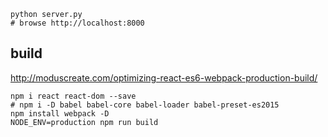 ```
python server.py
# browse http://localhost:8000
```

## build

http://moduscreate.com/optimizing-react-es6-webpack-production-build/

```
npm i react react-dom --save
# npm i -D babel babel-core babel-loader babel-preset-es2015
npm install webpack -D
NODE_ENV=production npm run build
```

